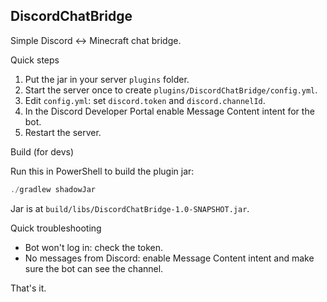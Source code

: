 ## DiscordChatBridge

Simple Discord ↔ Minecraft chat bridge.

Quick steps

1. Put the jar in your server `plugins` folder.
2. Start the server once to create `plugins/DiscordChatBridge/config.yml`.
3. Edit `config.yml`: set `discord.token` and `discord.channelId`.
4. In the Discord Developer Portal enable Message Content intent for the bot.
5. Restart the server.

Build (for devs)

Run this in PowerShell to build the plugin jar:

```powershell
./gradlew shadowJar
```

Jar is at `build/libs/DiscordChatBridge-1.0-SNAPSHOT.jar`.

Quick troubleshooting

- Bot won't log in: check the token.
- No messages from Discord: enable Message Content intent and make sure the bot can see the channel.

That's it.
